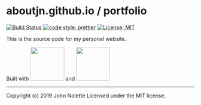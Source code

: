 # aboutjn.github.io / portfolio

[![Build Status](https://travis-ci.org/neetjn/aboutjn.svg?branch=master)](https://travis-ci.org/neetjn/aboujn)
[![code style: prettier](https://img.shields.io/badge/code_style-prettier-ff69b4.svg)](https://github.com/prettier/prettier)
[![License: MIT](https://img.shields.io/badge/License-MIT-blue.svg)](LICENSE)

This is the source code for my personal website.

Built with <img src="https://svelte.dev/svelte-logo-horizontal.svg" height="auto" width="90px" > and <img src="https://fitsmallbusiness.com/wp-content/uploads/2018/04/word-image-515-e1524751407170.png"  height="auto" width="90px" /> 

---

Copyright (c) 2019 John Nolette Licensed under the MIT license.
